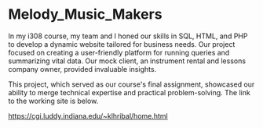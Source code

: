 # Melody_Music_Makers
In my i308 course, my team and I honed our skills in SQL, HTML, and PHP to develop a dynamic website tailored for business needs. 
Our project focused on creating a user-friendly platform for running queries and summarizing vital data. 
Our mock client, an instrument rental and lessons company owner, provided invaluable insights.

This project, which served as our course's final assignment, showcased our ability to merge technical expertise and practical problem-solving. 
The link to the working site is below.

https://cgi.luddy.indiana.edu/~klhribal/home.html
